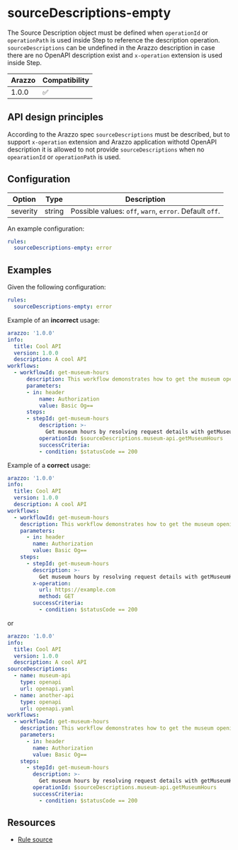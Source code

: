 # sourceDescriptions-empty

The Source Description object must be defined when `operationId` or `operationPath` is used inside Step to reference the description operation.
`sourceDescriptions` can be undefined in the Arazzo description in case there are no OpenAPI description exist and `x-operation` extension is used inside Step.

| Arazzo | Compatibility |
| ------ | ------------- |
| 1.0.0  | ✅            |

## API design principles

According to the Arazzo spec `sourceDescriptions` must be described, but to support `x-operation` extension and Arazzo application withotd OpenAPI description it is allowed to not provide `sourceDescriptions` when no `opearationId` or `operationPath` is used.

## Configuration

| Option   | Type   | Description                                             |
| -------- | ------ | ------------------------------------------------------- |
| severity | string | Possible values: `off`, `warn`, `error`. Default `off`. |

An example configuration:

```yaml
rules:
  sourceDescriptions-empty: error
```

## Examples

Given the following configuration:

```yaml
rules:
  sourceDescriptions-empty: error
```

Example of an **incorrect** usage:

```yaml Incorrect example
arazzo: '1.0.0'
info:
  title: Cool API
  version: 1.0.0
  description: A cool API
workflows:
  - workflowId: get-museum-hours
      description: This workflow demonstrates how to get the museum opening hours and buy tickets.
      parameters:
      - in: header
          name: Authorization
          value: Basic Og==
      steps:
      - stepId: get-museum-hours
          description: >-
            Get museum hours by resolving request details with getMuseumHours operationId from openapi.yaml description.
          operationId: $sourceDescriptions.museum-api.getMuseumHours
          successCriteria:
          - condition: $statusCode == 200
```

Example of a **correct** usage:

```yaml Correct example
arazzo: '1.0.0'
info:
  title: Cool API
  version: 1.0.0
  description: A cool API
workflows:
  - workflowId: get-museum-hours
    description: This workflow demonstrates how to get the museum opening hours and buy tickets.
    parameters:
      - in: header
        name: Authorization
        value: Basic Og==
    steps:
      - stepId: get-museum-hours
        description: >-
          Get museum hours by resolving request details with getMuseumHours operationId from openapi.yaml description.
        x-operation:
          url: https://example.com
          method: GET
        successCriteria:
          - condition: $statusCode == 200
```

or

```yaml Correct example
arazzo: '1.0.0'
info:
  title: Cool API
  version: 1.0.0
  description: A cool API
sourceDescriptions:
  - name: museum-api
    type: openapi
    url: openapi.yaml
  - name: another-api
    type: openapi
    url: openapi.yaml
workflows:
  - workflowId: get-museum-hours
    description: This workflow demonstrates how to get the museum opening hours and buy tickets.
    parameters:
      - in: header
        name: Authorization
        value: Basic Og==
    steps:
      - stepId: get-museum-hours
        description: >-
          Get museum hours by resolving request details with getMuseumHours operationId from openapi.yaml description.
        operationId: $sourceDescriptions.museum-api.getMuseumHours
        successCriteria:
          - condition: $statusCode == 200
```

## Resources

- [Rule source](https://github.com/Redocly/redocly-cli/blob/main/packages/core/src/rules/arazzo/sourceDescriptions-empty.ts)
